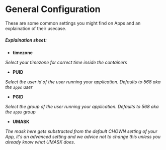 # General Configuration

These are some common settings you might find on Apps and an explaination of their usecase.

##### Explaination sheet:

- **timezone**

_Select your timezone for correct time inside the containers_


- **PUID**

_Select the user id of the user running your application. Defaults to 568 aka the `apps` user_


- **PGID**

_Select the group of the user running your application. Defaults to 568 aka the `apps` group_


- **UMASK**

_The mask here gets substracted from the default CHOWN setting of your App, it's an advanced setting and we advice not to change this unless you already know what UMASK does_.
